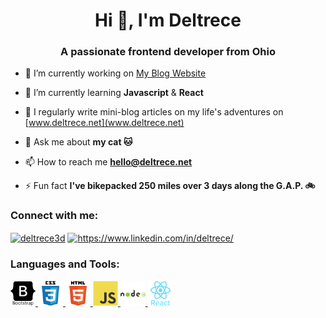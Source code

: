 <h1 align="center">Hi 👋, I'm Deltrece</h1>
<h3 align="center">A passionate frontend developer from Ohio</h3>

- 🔭 I’m currently working on [My Blog Website](https://deltrece.net)

- 🌱 I’m currently learning **Javascript** & **React**

- 📝 I regularly write mini-blog articles on my life's adventures on [www.deltrece.net](www.deltrece.net)

- 💬 Ask me about **my cat :cat:**

- 📫 How to reach me **hello@deltrece.net**

- ⚡ Fun fact **I've bikepacked 250 miles over 3 days along the G.A.P. :bike:**

<h3 align="left">Connect with me:</h3>
<p align="left">
<a href="https://twitter.com/deltrece3d" target="blank"><img align="center" src="https://raw.githubusercontent.com/rahuldkjain/github-profile-readme-generator/master/src/images/icons/Social/twitter.svg" alt="deltrece3d" height="30" width="40" /></a>
<a href="https://linkedin.com/in/https://www.linkedin.com/in/deltrece/" target="blank"><img align="center" src="https://raw.githubusercontent.com/rahuldkjain/github-profile-readme-generator/master/src/images/icons/Social/linked-in-alt.svg" alt="https://www.linkedin.com/in/deltrece/" height="30" width="40" /></a>
</p>

<h3 align="left">Languages and Tools:</h3>
<p align="left"> <a href="https://getbootstrap.com" target="_blank" rel="noreferrer"> <img src="https://raw.githubusercontent.com/devicons/devicon/master/icons/bootstrap/bootstrap-plain-wordmark.svg" alt="bootstrap" width="40" height="40"/> </a> <a href="https://www.w3schools.com/css/" target="_blank" rel="noreferrer"> <img src="https://raw.githubusercontent.com/devicons/devicon/master/icons/css3/css3-original-wordmark.svg" alt="css3" width="40" height="40"/> </a> <a href="https://www.w3.org/html/" target="_blank" rel="noreferrer"> <img src="https://raw.githubusercontent.com/devicons/devicon/master/icons/html5/html5-original-wordmark.svg" alt="html5" width="40" height="40"/> </a> <a href="https://developer.mozilla.org/en-US/docs/Web/JavaScript" target="_blank" rel="noreferrer"> <img src="https://raw.githubusercontent.com/devicons/devicon/master/icons/javascript/javascript-original.svg" alt="javascript" width="40" height="40"/> </a> <a href="https://nodejs.org" target="_blank" rel="noreferrer"> <img src="https://raw.githubusercontent.com/devicons/devicon/master/icons/nodejs/nodejs-original-wordmark.svg" alt="nodejs" width="40" height="40"/> </a> <a href="https://reactjs.org/" target="_blank" rel="noreferrer"> <img src="https://raw.githubusercontent.com/devicons/devicon/master/icons/react/react-original-wordmark.svg" alt="react" width="40" height="40"/> </a> </p>
 
